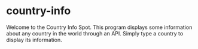 # country-info
Welcome to the Country Info Spot.
This program displays some information about any country in the world through an API.
Simply type a country to display its information.
